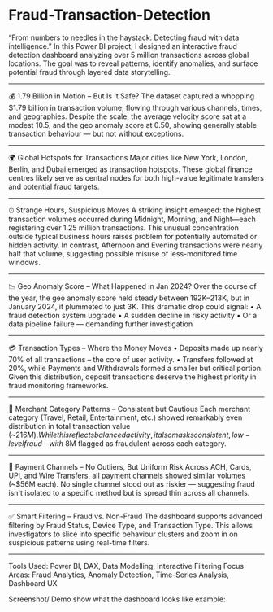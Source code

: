 # Fraud-Transaction-Detection
“From numbers to needles in the haystack: Detecting fraud with data intelligence.”
In this Power BI project, I designed an interactive fraud detection dashboard analyzing over 5 million transactions across global locations. The goal was to reveal patterns, identify anomalies, and surface potential fraud through layered data storytelling.
________________________________________
💰 1.79 Billion in Motion – But Is It Safe?
The dataset captured a whopping $1.79 billion in transaction volume, flowing through various channels, times, and geographies. Despite the scale, the average velocity score sat at a modest 10.5, and the geo anomaly score at 0.50, showing generally stable transaction behaviour — but not without exceptions.
________________________________________
🌍 Global Hotspots for Transactions
Major cities like New York, London, Berlin, and Dubai emerged as transaction hotspots. These global finance centres likely serve as central nodes for both high-value legitimate transfers and potential fraud targets.
________________________________________
⏰ Strange Hours, Suspicious Moves
A striking insight emerged: the highest transaction volumes occurred during Midnight, Morning, and Night—each registering over 1.25 million transactions. This unusual concentration outside typical business hours raises problem for potentially automated or hidden activity.
In contrast, Afternoon and Evening transactions were nearly half that volume, suggesting possible misuse of less-monitored time windows.
________________________________________
📉 Geo Anomaly Score – What Happened in Jan 2024?
Over the course of the year, the geo anomaly score held steady between 192K–213K, but in January 2024, it plummeted to just 3K. This dramatic drop could signal:
•	A fraud detection system upgrade
•	A sudden decline in risky activity
•	Or a data pipeline failure — demanding further investigation
________________________________________
💳 Transaction Types – Where the Money Moves
•	Deposits made up nearly 70% of all transactions – the core of user activity.
•	Transfers followed at 20%, while Payments and Withdrawals formed a smaller but critical portion.
Given this distribution, deposit transactions deserve the highest priority in fraud monitoring frameworks.
________________________________________
🏪 Merchant Category Patterns – Consistent but Cautious
Each merchant category (Travel, Retail, Entertainment, etc.) showed remarkably even distribution in total transaction value (~$216M). While this reflects balanced activity, it also masks consistent, low-level fraud — with ~$8M flagged as fraudulent across each category.
________________________________________
💸 Payment Channels – No Outliers, But Uniform Risk
Across ACH, Cards, UPI, and Wire Transfers, all payment channels showed similar volumes (~$56M each). No single channel stood out as riskier — suggesting fraud isn't isolated to a specific method but is spread thin across all channels.
________________________________________
✅ Smart Filtering – Fraud vs. Non-Fraud
The dashboard supports advanced filtering by Fraud Status, Device Type, and Transaction Type. This allows investigators to slice into specific behaviour clusters and zoom in on suspicious patterns using real-time filters.
________________________________________
Tools Used: Power BI, DAX, Data Modelling, Interactive Filtering
Focus Areas: Fraud Analytics, Anomaly Detection, Time-Series Analysis, Dashboard UX

Screenshot/ Demo show what the dashboard looks like example:
